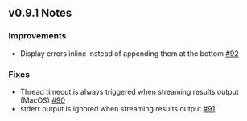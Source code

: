 ## v0.9.1 Notes

### Improvements

* Display errors inline instead of appending them at the bottom [#92](https://github.com/mtxr/SQLTools/issues/92)


### Fixes

* Thread timeout is always triggered when streaming results output (MacOS) [#90](https://github.com/mtxr/SQLTools/issues/90)
* stderr output is ignored when streaming results output [#91](https://github.com/mtxr/SQLTools/issues/91)

